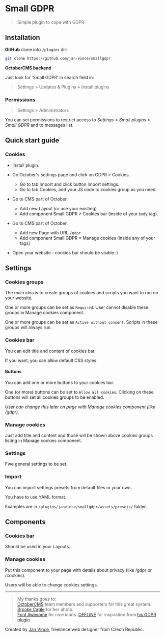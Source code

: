 # Small GDPR
> Simple plugin to cope with GDPR


## Installation

**GitHub** clone into `/plugins` dir:

```sh
git clone https://github.com/jan-vince/smallgdpr
```

**OctoberCMS backend**

Just look for 'Small GDPR' in search field in:
> Settings > Updates & Plugins > Install plugins

### Permissions

> Settings > Administrators

You can set permissions to restrict access to *Settings > Small plugins > Small GDPR* and to messages list.


## Quick start guide

### Cookies

* Install plugin.
* Go October's settings page and click on GDPR > Cookies.
  * Go to tab Import and click button Import settings.
  * Go to tab Cookies, add your JS code to cookies group as you need.

* Go to CMS part of October.
  * Add new Layout (or use your existing)
  * Add component Small GDPR > Cookies bar (inside of your `body` tag).

* Go to CMS part of October.
  * Add new Page with URL `/gdpr`
  * Add component Small GDPR > Manage cookies (inside any of your tags)



* Open your website - cookies bar should be visible :)


## Settings

### Cookies groups

The main idea is to create groups of cookies and scripts you want to run on your website.

One or more groups can be set as `Required`. User cannot disable these groups in Manage cookies component.

One or more groups can be set as `Active without consent`. Scripts in these groups will always run.

### Cookies bar 

You can edit title and content of cookies bar.

If you want, you can allow default CSS styles.

#### Buttons

You can add one or more buttons to your cookies bar. 

One (or more) buttons can be set to `Allow all cookies`. Clicking on these buttons will set all cookies groups to be enabled.

*User can change this later on page with Manage cookies component (like /gdpr).*


### Manage cookies

Just add title and content and those will be shown above cookies groups listing in Manage cookies component.


### Settings

Fwe general settings to be set.

### Import

You can import settings presets from default files or your own.

You have to use YAML format.

Examples are in `/plugins/janvince/smallgdpr/assets/presets/` folder.


## Components

### Cookies bar

Should be used in your Layouts.


### Manage cookies

Put this component to your page with details about privacy (like /gdpr or /cookies).

Users will be able to change cookies settings.




----
> My thanks goes to:    
> [OctoberCMS](http://www.octobercms.com) team members and supporters for this great system.   
> [Brooke Cagle](https://unsplash.com/@brookecagle) for her photo.   
> [Font Awesome](http://fontawesome.io/icons/) for nice icons.
> [OFFLINE](https://github.com/OFFLINE-GmbH) for inspiration from [his GDPR plugin](https://github.com/OFFLINE-GmbH/oc-gdpr-plugin)

Created by [Jan Vince](http://www.vince.cz), freelance web designer from Czech Republic.



